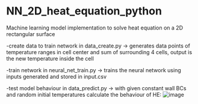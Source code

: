 # NN_2D_heat_equation_python
Machine learning model implementation to solve heat equation on a 2D rectangular surface

-create data to train network in data_create.py -> generates data points of temperature ranges in cell center and sum of surrounding 4 cells, output is the new temperature inside the cell

-train network in neural_net_train.py -> trains the neural network using inputs generated and stored in input.csv

-test model behaviour in data_predict.py -> with given constant wall BCs and random initial temperatures calculate the behaviour of HE:
![image](https://user-images.githubusercontent.com/94861828/171612538-74f750fc-dc0b-4782-9be2-ccc582a9a474.png)
